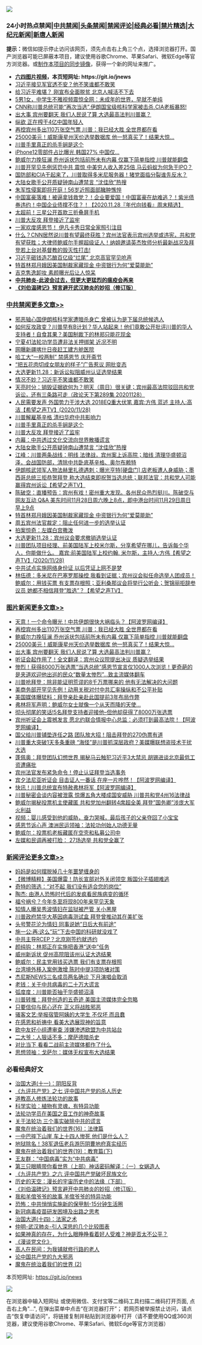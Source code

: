 ![](https://raw.githubusercontent.com/fqnews/bnews/master/64photo/fqnews-qr.jpg)

<div id="tt">
<h3>24小时热点禁闻|<a href="#%E4%B8%AD%E5%85%B1%E7%A6%81%E9%97%BB%E6%9B%B4%E5%A4%9A%E6%96%87%E7%AB%A0">中共禁闻</a>|<a href="#%E5%9B%BE%E7%89%87%E6%96%B0%E9%97%BB%E6%9B%B4%E5%A4%9A%E6%96%87%E7%AB%A0">头条禁闻</a>|<a href="#%E6%96%B0%E9%97%BB%E8%AF%84%E8%AE%BA%E6%9B%B4%E5%A4%9A%E6%96%87%E7%AB%A0">禁闻评论|<a href="#%E5%BF%85%E7%9C%8B%E7%BB%8F%E5%85%B8%E5%A5%BD%E6%96%87">经典必看|<a href="/video.md#%E7%A6%81%E7%89%87%E7%B2%BE%E9%80%89">禁片精选</a>|<a href="https://github.com/fqnews/djy/blob/master/gb/nf1351518.md#1">大纪元新闻</a>|<a href="https://github.com/fqnews/ntdtv/blob/master/gb/prog204.md#1">新唐人新闻</a></h3>
<div><b>提示：</b>微信如提示停止访问该网页，须先点击右上角三个点，选择浏览器打开。国产浏览器可能已屏蔽本项目，建议使用谷歌Chrome、苹果Safari、微软Edge等官方浏览器。或<a href="https://github.com/fqnews/bnews/blob/master/%E5%88%B6%E4%BD%9Cgit%E7%A6%81%E9%97%BB%E9%95%9C%E5%83%8F.md">制作本项目的同步镜像</a>，获得一个新的网址来推广。</div>
<ul>
<li><b><a href="http://d1.bdrive.tk/64.mp4" target="_blank">六四图片视频</a>，本页短网址: https://git.io/jnews</b></li>
<li><a href="/cbnews/20201128/1438620.md">习近平接见军官透不安？他不笑谁都不敢笑</a></li>
<li><a href="/cbnews/20201128/1438644.md">给习近平难堪？ 刚宣布全面脱贫 北京人喊活不下去</a></li>
<li><a href="/baitai/20201128/1438753.md">5男1女，中学生不雅视频震惊全网：未成年的世界，早就不单纯</a></li>
<li><a href="/bannedvideo/20201128/1438709.md">CNN称川普总统可能“再次当选”,伊朗国宝级核科学家被击杀,CIA老板暴怒!</a></li>
<li><a href="/topimagenews/20201128/1438742.md">出大事 宾州要翻天 我们人民说了算 大选最高法判川普赢？</a></li>
<li><a href="/lifebaike/20201128/1438602.md">纵欲 正在榨干4亿中国年轻人</a></li>
<li><a href="/topimagenews/20201129/1438889.md">再控宾州多出110万张空气票 川普：我已经大胜 全世界都在看</a></li>
<li><a href="/topimagenews/20201128/1438779.md">25000美元！威斯康星州天价选举数据库 他一怒真买了！结果大惊…</a></li>
<li><a href="/cbnews/20201129/1438745.md">川普手里真正的杀手锏是这个</a></li>
<li><a href="/cnnews/20201128/1438615.md">iPhone12零部件占比曝光 韩国27% 中国仅…</a></li>
<li><a href="/topimagenews/20201129/1438851.md">鲍威尔力挽狂澜 乔州诉状包括前所未有内幕 仅赢下简单指控 川普就能翻盘</a></li>
<li><a href="/cnnews/20201128/1438679.md">川普开罕见先例惩罚中共 震惊 中美穷人收入差25倍 马云蚂蚁为何急于IPO？</a></li>
<li><a href="/bannedvideo/20201128/1438744.md">国防部和CIA干起来了，川普取得多米尼服务器！猪党面临分裂谁先反水？</a></li>
<li><a href="/cbnews/20201129/1438944.md">大陆女歌手公开质疑钟南山遭禁言 “沈佳欣”热搜</a></li>
<li><a href="/yule/20201129/1438874.md">朱军性侵案即将开庭！56岁近照面部臃肿憔悴</a></li>
<li><a href="/taiwannews/20201128/1438648.md">中国富豪落难！被逼拿钱救党？！企业要爱国！中国富豪在劫难逃？！紫光债券违约！中国企业债撑不住？！【2020.11.28『年代向钱看』周末精选】</a></li>
<li><a href="/cnnews/20201128/1438646.md">太超前！三星公开首款三折叠屏手机</a></li>
<li><a href="/cbnews/20201129/1438920.md">川普大反攻  拜登接近了监牢</a></li>
<li><a href="/cnnews/20201129/1438912.md">一家欢度感恩节！ 伊凡卡秀日常全家照引注目</a></li>
<li><a href="/bannedvideo/20201129/1438895.md">什么？CNN居然说川普有望最终获胜？宾州法官表示宾州选举或违宪，共和党有望获胜；大律师鲍威尔手握超级证人！纳姐邀请英杰牧师分析最新战况及拜登若上台对基督教的毁灭性打击!</a></li>
<li><a href="/comments/20201128/1438703.md">习近平砸钱造芯酿百亿级“烂尾” 北京高官罕见呛声</a></li>
<li><a href="/cbnews/20201129/1438884.md">特首林郑月娥因美国制裁家藏现金 中资银行为何“爱莫能助”</a></li>
<li><a href="/yule/20201128/1438616.md">吉克隽逸卸妆 素颜曝光后让人惊呆</a></li>
<li><b><a href="/comments/20200211/1275071.md" target="_blank">中共肺炎-此波会过去，但更大更猛烈的瘟疫会再来</a></b></li>
<li><b><a href="/comments/20200207/1272816.md" target="_blank">《刘伯温碑记》预言避开武汉肺炎的妙招（修订版）</a></b></li>
</ul>
</div>

<div class="catlist">
<h3><a href="/cbnews/" target="_blank">中共禁闻</a><span><a href="/cbnews/" target="_blank" rel="nofollow">更多文章>></a></span></h3>
<ul>
<li><a href="/cbnews/20201129/1439082.md" target="_blank">邪恶轴心国伊朗核科学家遭暗杀身亡 曾被认为是下届总统候选人</a></li>
<li><a href="/cbnews/20201129/1439063.md" target="_blank">如何反攻政变？川普早有B计划？华人站起来！他们竟敢公开批评川普的华人支持者！自食其果？美国制裁下的林郑只能花现金</a></li>
<li><a href="/cbnews/20201129/1439048.md" target="_blank">宁夏41法轮功学员遭非法关押绑架 近况不明</a></li>
<li><a href="/cbnews/20201129/1439047.md" target="_blank">网曝新疆喀什日夜赶工建方舱医院</a></li>
<li><a href="/cbnews/20201129/1439046.md" target="_blank">哈工大“一校两制” 禁感恩节 庆开斋节</a></li>
<li><a href="/cbnews/20201129/1439033.md" target="_blank">“把五花肉切成女朋友的样子&#8221;广告惹议 网批变态</a></li>
<li><a href="/cbnews/20201129/1439005.md" target="_blank">大选更新11.28：新诉讼拟阻威州认证选举结果</a></li>
<li><a href="/cbnews/20201129/1438997.md" target="_blank">情况不妙？习近平不笑谁都不敢笑</a></li>
<li><a href="/cbnews/20201129/1438996.md" target="_blank">天亮时分：销毁证据欲何为？明天（周日）很关键；宾州最高法院驳回共和党诉讼，还有三条路可走（政论天下第289集 20201128）</a></li>
<li><a href="/cbnews/20201129/1438990.md" target="_blank">人民需要发声  外国势力干涉大选  2018EQ重大伏笔  嘉宾:方伟 蓝述 主持人:高洁【希望之声TV】(2020/11/28)</a></li>
<li><a href="/cbnews/20201129/1438984.md" target="_blank">川普解雇基辛格 清扫华府中共影响力</a></li>
<li><a href="/cbnews/20201129/1438745.md" target="_blank">川普手里真正的杀手锏是这个</a></li>
<li><a href="/cbnews/20201129/1438920.md" target="_blank">川普大反攻  拜登接近了监牢</a></li>
<li><a href="/cbnews/20201129/1438945.md" target="_blank">内幕：中共透过文化交流向世界散播谎言</a></li>
<li><a href="/cbnews/20201129/1438944.md" target="_blank">大陆女歌手公开质疑钟南山遭禁言 “沈佳欣”热搜</a></li>
<li><a href="/cbnews/20201129/1438916.md" target="_blank">江峰：川普两条战线：明线 法律战，宾州案上诉高院；暗线 清理华盛顿沼泽，会战国防部，清除中共卧底基辛格、奥尔布赖特</a></li>
<li><a href="/cbnews/20201129/1438908.md" target="_blank">伊朗核武领军人物法赫里扎德遇刺；曝光亨特[硬盘门] 店老板遭人身威胁；墨西哥总统三拒恭贺拜登 称大选结束即祝贺当选总统；联邦法官：共和党人可能赢得宾州诉讼【希望之声TV】</a></li>
<li><a href="/cbnews/20201129/1438904.md" target="_blank">陈破空：直播预告：宾州有戏！密州重大发现。各州民众热烈挺川。陈破空与网友互动 Q&amp;A 美东时间11月28日周六晚上8点，即中港台时间11月29日周日早上9点</a></li>
<li><a href="/cbnews/20201129/1438884.md" target="_blank">特首林郑月娥因美国制裁家藏现金 中资银行为何“爱莫能助”</a></li>
<li><a href="/cbnews/20201129/1438862.md" target="_blank">周五宾州法官裁定：阻止任何进一步的选举认证</a></li>
<li><a href="/cbnews/20201128/1438786.md" target="_blank">拍案惊奇：左媒白宫撒泼</a></li>
<li><a href="/cbnews/20201128/1438748.md" target="_blank">大选更新11.28：宾州议会要求撤销选举认证</a></li>
<li><a href="/cbnews/20201128/1438710.md" target="_blank">川普团队项目经理、前美国陆军上校米尔斯，分享希望在哪儿，告诉每个华人，你能做什么。 嘉宾:前美国陆军上校约翰. 米尔斯，主持人:方伟【希望之声TV】(2020/11/28)</a></li>
<li><a href="/cbnews/20201128/1438700.md" target="_blank">中共试点实施网络身份证 以后凭证上网不是梦</a></li>
<li><a href="/cbnews/20201128/1438698.md" target="_blank">林伍德：多米尼在巴塞罗那操控 我看到证据；宾州议会拟任命选举人团成员！鲍威尔：用钱买票 有支票存根照；亚利桑那议会将举行公听会；贺锦丽拒辞参议员 她都不相信拜登”胜选&#8221;？【希望之声TV】</a></li>

</ul>
</div>
<div class="catlist">
<h3><a href="/topimagenews/" target="_blank">图片新闻</a><span><a href="/topimagenews/" target="_blank" rel="nofollow">更多文章>></a></span></h3>
<ul>
<li><a href="/topimagenews/20201129/1439062.md" target="_blank">天意！一个命令曝光！中共伊朗很快大祸临头？【阿波罗网编译】</a></li>
<li><a href="/topimagenews/20201129/1438889.md" target="_blank">再控宾州多出110万张空气票 川普：我已经大胜 全世界都在看</a></li>
<li><a href="/topimagenews/20201129/1438851.md" target="_blank">鲍威尔力挽狂澜 乔州诉状包括前所未有内幕 仅赢下简单指控 川普就能翻盘</a></li>
<li><a href="/topimagenews/20201128/1438779.md" target="_blank">25000美元！威斯康星州天价选举数据库 他一怒真买了！结果大惊…</a></li>
<li><a href="/topimagenews/20201128/1438742.md" target="_blank">出大事 宾州要翻天 我们人民说了算 大选最高法判川普赢？</a></li>
<li><a href="/topimagenews/20201128/1438585.md" target="_blank">听证会起作用了！全文翻译：宾州众议院提出决议 质疑选举结果</a></li>
<li><a href="/comments/20201128/1438507.md" target="_blank">惨烈！获得8000万张选票“当选总统”感恩节宣言仅1000人次浏览！更奇葩的是夹道欢迎他出巡的民众“数量太惨烈”…致主流媒体翻车</a></li>
<li><a href="/topimagenews/20201128/1438467.md" target="_blank">川普呛拜登：除非能证明荒谬的8千万票哪来的 他有无法解决的大问题</a></li>
<li><a href="/topimagenews/20201128/1438318.md" target="_blank">美商务部开罕见先例！动用关税对付中共汇率操纵和不公平补贴</a></li>
<li><a href="/topimagenews/20201128/1438282.md" target="_blank">美国媒体曝猛料：拜登亲赴亲赴此国提前3年布局作弊</a></li>
<li><a href="/topimagenews/20201127/1438070.md" target="_blank">弗林将军声明：鲍威尔女士就像一个从天而降的天使…</a></li>
<li><a href="/topimagenews/20201127/1438026.md" target="_blank">彻头彻尾的笑话!5名拜登支持者迎接他&#8211;但他却获得了8000万张选票</a></li>
<li><a href="/topimagenews/20201127/1437920.md" target="_blank">宾州听证会上震撼发言 愿北约联合情报中心总监：必须打到最高法院！【阿波罗网编译】</a></li>
<li><a href="/topimagenews/20201126/1437670.md" target="_blank">国父给川普铺垫连任之路 团队放大招！阻击拜登的270伪票有道</a></li>
<li><a href="/topimagenews/20201126/1437615.md" target="_blank">川普重大突破1天多条重磅 “海怪”是川普抓深层政府？美媒曝联想盗技术干扰大选</a></li>
<li><a href="/topimagenews/20201126/1437533.md" target="_blank">蓬佩奥：拜登团队幻想世界 揭秘马云触犯习近平3大禁忌 胡锡进谈北京最低​​工资遭痛批</a></li>
<li><a href="/topimagenews/20201126/1437384.md" target="_blank">宾州法官发布紧急命令！停止认证拜登当选事务</a></li>
<li><a href="/topimagenews/20201126/1437290.md" target="_blank">宾夕法尼亚听证会 目击证人一番话 在座一片哗然！【阿波罗网编译】</a></li>
<li><a href="/topimagenews/20201126/1437210.md" target="_blank">快讯！川普总统宣布特赦弗林将军【阿波罗网编译】</a></li>
<li><a href="/topimagenews/20201126/1437110.md" target="_blank">川普秘密会谈内容被泄露 惊爆五角大楼成国安威胁 川普共和党4州16法律战</a></li>
<li><a href="/topimagenews/20201126/1437096.md" target="_blank">鲍威尔揭秘投票机主使藏匿 共和党加州翻转4席超全美 拜登&#8221;国务卿&#8221;涉庞大军火利益</a></li>
<li><a href="/comments/20201125/1436916.md" target="_blank">视频：婴儿感受到他的威胁，奋力哭喊，最后孩子的父亲夺回了小宝宝</a></li>
<li><a href="/topimagenews/20201125/1436913.md" target="_blank">感恩节诉心声 澳洲民运领袖：法轮功创始人功德无量</a></li>
<li><a href="/topimagenews/20201125/1436851.md" target="_blank">鲍威尔：投票机老板藏匿在空壳和私募公司中</a></li>
<li><a href="/topimagenews/20201125/1436783.md" target="_blank">左媒和民调再被打脸： 27场选举 共和党全赢了</a></li>

</ul>
</div>
<div class="catlist">
<h3><a href="/comments/" target="_blank">新闻评论</a><span><a href="/comments/" target="_blank" rel="nofollow">更多文章>></a></span></h3>
<ul>
<li><a href="/comments/20201129/1439058.md" target="_blank">妈妈是如何摆脱掉几十年噩梦缠身的</a></li>
<li><a href="/comments/20201129/1439051.md" target="_blank">【微博精粹】美国爆雷！防长宣部对外关闭领空 叛国分子插翅难逃</a></li>
<li><a href="/comments/20201129/1439050.md" target="_blank">奇特的筛选：“对不起 我们没有适合您的岗位”</a></li>
<li><a href="/comments/20201129/1439049.md" target="_blank">陶杰: 由港人恐怖时代后的发疯看民族病变的循环</a></li>
<li><a href="/comments/20201129/1439035.md" target="_blank">福兮祸兮？今年冬至将现800年来罕见天象</a></li>
<li><a href="/comments/20201129/1439025.md" target="_blank">知情人曝吴秀波情妇在监狱被严管 关小黑屋</a></li>
<li><a href="/comments/20201129/1439024.md" target="_blank">川普政府禁华大基因病毒测试盒 拜登曾推动其在美扩张</a></li>
<li><a href="/comments/20201129/1439011.md" target="_blank">头号警花沦为情妇 同事说她&#8221;日后大有前途”</a></li>
<li><a href="/comments/20201129/1439010.md" target="_blank">施一公:再:这么&#8221;玩&#8221;下去中国的科研就没戏了</a></li>
<li><a href="/comments/20201129/1439009.md" target="_blank">中共主导RCEP？北京刚签约就违约</a></li>
<li><a href="/comments/20201129/1439000.md" target="_blank">颜纯钩：林郑正在实施把香港“送中”任务</a></li>
<li><a href="/comments/20201129/1438994.md" target="_blank">威州新诉状 促州高院阻该州认证大选结果</a></li>
<li><a href="/comments/20201129/1438993.md" target="_blank">鲍威尔：民主党用钱买选票 我们有支票存根照</a></li>
<li><a href="/comments/20201129/1438992.md" target="_blank">台湾境外移入案例激增 陈时中提3项防堵对策</a></li>
<li><a href="/comments/20201129/1438991.md" target="_blank">杰尼斯NEWS三名成员两名确诊 下月演唱会取消</a></li>
<li><a href="/comments/20201129/1438987.md" target="_blank">老钱：关于中共病毒的二十万大谎言</a></li>
<li><a href="/comments/20201129/1438986.md" target="_blank">弧度度：川普能否抽干华盛顿沼泽</a></li>
<li><a href="/comments/20201129/1438985.md" target="_blank">川普转推：拜登创造的五奇迹 美国主流媒体完全忽略</a></li>
<li><a href="/comments/20201129/1438981.md" target="_blank">只要信仰与民心还在 正义将战胜邪恶</a></li>
<li><a href="/comments/20201129/1438978.md" target="_blank">骚客文艺:举报宿管阿姨的大学生 不仅坏 而且蠢</a></li>
<li><a href="/comments/20201129/1438975.md" target="_blank">在感恩和祈祷中 看美大选展现神的旨意</a></li>
<li><a href="/comments/20201129/1438973.md" target="_blank">欧中友好小组遭审查 涉嫌渗透欧盟为中共站台</a></li>
<li><a href="/comments/20201129/1438963.md" target="_blank">二大爷：人狠话不多：摩萨德暗杀史</a></li>
<li><a href="/comments/20201129/1438962.md" target="_blank">对比当下 看看二战前主流媒体都作了什么</a></li>
<li><a href="/comments/20201129/1438961.md" target="_blank">思想领袖：戈萨尔：媒体无权宣布大选结果</a></li>

</ul>
</div>

<div class="catlist">
<h3>必看经典好文</h3>
<ul>
<li><a href="/cbnews/20180317/915893.md" target="_blank">治国大道(十一)：阴阳反背</a></li>
<li><a href="/bookonline/20131116/201048.md" target="_blank">《九评共产党》之七 评中国共产党的杀人历史</a></li>
<li><a href="/comments/20200805/1375080.md" target="_blank">道教高人修炼法轮功的故事</a></li>
<li><a href="/comments/20200605/783205.md" target="_blank">科学实验：植物有灵魂，有特异功能</a></li>
<li><a href="/comments/20200511/1326751.md" target="_blank">法轮功学员在美国之音工作的神奇故事</a></li>
<li><a href="/cbnews/20200703/1354907.md" target="_blank">关于法轮功 三个事实破除中共的谎言</a></li>
<li><a href="/topimagenews/20180615/958090.md" target="_blank">魔鬼在统治着我们的世界(16)：法律篇</a></li>
<li><a href="/cbnews/20200611/1343057.md" target="_blank">一中巴摔下山崖 车上十四人惨死 他们是什么人？</a></li>
<li><a href="/cbnews/20200531/1337381.md" target="_blank">地狱除名！38军退伍老兵游历阴曹地府真实经历</a></li>
<li><a href="/comments/20180716/972458.md" target="_blank">魔鬼在统治着我们的世界(19)：教育篇(下)</a></li>
<li><a href="/comments/20200318/1295755.md" target="_blank">王友群：“中国病毒”实为“中共病毒”</a></li>
<li><a href="/comments/20200426/1319648.md" target="_blank">第三只眼睛带你看世界（上部）神话密码解译：（一）女娲造人</a></li>
<li><a href="/bookonline/20131116/201050.md" target="_blank">《九评共产党》之六 评中国共产党破坏民族文化</a></li>
<li><a href="/tculture/20121025/73066.md" target="_blank">历史的天空：漫长的宇宙历史中的法缘（下部）</a></li>
<li><a href="/comments/20200207/1272816.md" target="_blank">《刘伯温碑记》预言避开中共肺炎的妙招（修订版）</a></li>
<li><a href="/tculture/20200917/1398046.md" target="_blank">我和羊倌爷爷的故事 羊倌爷爷的特异功能</a></li>
<li><a href="/baitai/20200711/1359005.md" target="_blank">恐怖：中共悄悄实施新的保甲制-15分钟生活圈</a></li>
<li><a href="/comments/20200917/1029129.md" target="_blank">新冠病毒疫苗研发困境及出路之思考</a></li>
<li><a href="/cbnews/20180320/916962.md" target="_blank">治国大道(十四)：法家之术</a></li>
<li><a href="/comments/20200620/1347687.md" target="_blank">仲明-武汉肺炎-引人深思的几个比较图表</a></li>
<li><a href="/comments/20200623/1346844.md" target="_blank">如果神真的存在，为什么眼睁睁看着好人受难？神是否太不公平？</a></li>
<li><a href="/comments/20200521/783167.md" target="_blank">《漫谈党文化》</a></li>
<li><a href="/tculture/20121023/72121.md" target="_blank">高人在民间：为我铺就修行路的老人</a></li>
<li><a href="/comments/20200717/1361899.md" target="_blank">论中国共产党的九大邪恶</a></li>
<li><a href="/topimagenews/20180520/944940.md" target="_blank">魔鬼在统治着我们的世界 (2)</a></li>

</ul>
</div>

本页短网址: https://git.io/jnews

![](https://raw.githubusercontent.com/fqnews/bnews/master/64photo/fqnews-qr.jpg)

在浏览器中输入短网址 或使用微信、支付宝等二维码工具扫描二维码打开页面, 点击右上角"...", 在弹出菜单中点击“在浏览器打开”； 若网页被举报禁止访问，请点击“恢复申请访问”，将链接复制并粘贴到浏览器中打开（请不要使用QQ或360浏览器，建议使用谷歌Chrome、苹果Safari、微软Edge等官方浏览器）

![](https://raw.githubusercontent.com/fqnews/bnews/master/64photo/wx.jpg)